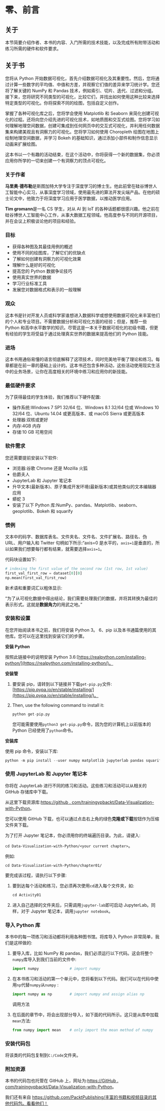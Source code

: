 # 零、前言

## 关于

本节简要介绍作者、本书的内容、入门所需的技术技能，以及完成所有附带活动和练习所需的硬件和软件要求。

## 关于书

您将从 Python 开始数据可视化，首先介绍数据可视化及其重要性。然后，您将通过计算一些数字的平均值、中值和方差，并观察它们值的差异来学习统计学。您还将了解关键的 NumPy 和 Pandas 技术，例如索引、切片、迭代、过滤和分组。接下来，您将研究不同类型的可视化，比较它们，并找出如何使用这种比较来选择特定类型的可视化。你将探索不同的绘图，包括自定义创作。

掌握了各种可视化库之后，您将学会使用 Matplotlib 和 Seaborn 来简化创建可视化的过程。还将向您介绍先进的可视化技术，如地质图和交互式绘图。您将学习如何理解地理空间数据，创建可集成到任何网页中的交互式可视化，并利用任何数据集来构建美观且有洞察力的可视化。您将学习如何使用 Choropleth 绘图在地图上绘制地理空间数据，并学习 Bokeh 的基础知识，通过添加小部件和制作信息显示动画来扩展绘图。

这本书以一个有趣的活动结束，在这个活动中，你将获得一个新的数据集，你必须应用你所学的一切来创建一个有洞察力的顶点可视化。

### 关于作者

**马里奥·德布勒**是斯图加特大学专注于深度学习的博士生。他此前曾在硅谷博世人工智能中心实习，从事深度学习领域，使用最先进的算法开发尖端产品。在他的硕士论文中，他致力于将深度学习应用于医学数据，以推动医学应用。

**Tim gromann**是一名 CS 学生，对从 AI 到 IoT 的各种话题都很感兴趣。他之前在硅谷博世人工智能中心工作，从事大数据工程领域。他高度参与不同的开源项目，并在会议上积极谈论他的项目和经验。

### 目标

*   获得各种图及其最佳用例的概述
*   使用不同的绘图库，了解它们的优缺点
*   了解如何创建有洞察力的可视化效果
*   理解什么是好的可视化
*   提高您的 Python 数据争论技巧
*   使用真实世界的数据
*   学习行业标准工具
*   发展您对数据格式和表示的一般理解

### 观众

这本书是针对开发人员或科学家谁想进入数据科学或想使用数据可视化来丰富他们的个人和专业项目。不需要数据分析和可视化方面的经验；但是，推荐一些 Python 和高中水平数学的知识。尽管这是一本关于数据可视化的初级书籍，但更有经验的学生将受益于通过处理真实世界的数据来提高他们的 Python 技能。

### 进场

这本书用通俗易懂的语言彻底解释了这项技术，同时完美地平衡了理论和练习。每章都是在前一章的基础上设计的。这本书还包含多种活动，这些活动使用现实生活中的业务场景，让你在高度相关的环境中练习和应用你的新技能。

### 最低硬件要求

为了获得最佳的学生体验，我们推荐以下硬件配置:

*   操作系统:Windows 7 SP1 32/64 位、Windows 8.1 32/64 位或 Windows 10 32/64 位、Ubuntu 14.04 或更高版本、或 macOS Sierra 或更高版本
*   处理器:双核或更好
*   内存:4GB 内存
*   存储:10 GB 可用空间

### 软件需求

您还需要提前安装以下软件:

*   浏览器:谷歌 Chrome 还是 Mozilla 火狐
*   伯爵夫人
*   JupyterLab 和 Jupyter 笔记本
*   升华文本(最新版本)、原子集成开发环境(最新版本)或其他类似的文本编辑器应用
*   蟒蛇 3
*   安装了以下 Python 库:NumPy、pandas、Matplotlib、seaborn、geoplotlib、Bokeh 和 squarify

### 惯例

文本中的码字、数据库表名、文件夹名、文件名、文件扩展名、路径名、伪 URL、用户输入和 Twitter 句柄如下所示:“axis=0 是水平的，`axis=1`是垂直的，所以如果我们想要每行都有结果，就需要选择`axis=1`。

代码块设置如下:

```py
# indexing the first value of the second row (1st row, 1st value)
first_val_first_row = dataset[0][0]
np.mean(first_val_first_row)
```

新术语和重要词汇以粗体显示:

“为了从可视化数据中得出结论，我们需要处理我们的数据，并将其转换为最佳的表示形式。这就是**数据角力**的用武之地。”

### 安装和设置

在您开始阅读本书之前，我们将安装 Python 3。 6、pip 以及本书通篇使用的其他库。您可以在这里找到安装它们的步骤。

**安装 Python**

按照此链接中的说明安装 Python 3.6:[https://realpython.com/installing-python/](https://realpython.com/installing-python/)。

**安装管**

1.  要安装 pip，请转到以下链接并下载`get-pip.py`文件:[https://pip.pypa.io/en/stable/installing/](https://pip.pypa.io/en/stable/installing/)。
2.  Then, use the following command to install it:

    ```py
    python get-pip.py
    ```

    您可能需要使用`python3 get-pip.py`命令，因为您的计算机上以前版本的 Python 已经使用了`python`命令。

**安装库**

使用 pip 命令，安装以下库:

```py
python -m pip install --user numpy matplotlib jupyterlab pandas squarify bokeh geoplotlib seaborn
```

### 使用 JupyterLab 和 Jupyter 笔记本

你将在 JupyterLab 进行不同的练习和活动。这些练习和活动可以从相关的 GitHub 存储库中下载。

从这里下载资源库:[https://github . com/trainingypbackt/Data-Visualization-with-Python](https://github.com/TrainingByPackt/Data-Visualization-with-Python)。

您可以使用 GitHub 下载，也可以通过点击右上角的绿色**克隆或下载**按钮作为压缩文件夹下载。

为了打开 Jupyter 笔记本，你必须用你的终端遍历目录。为此，请键入:

`cd Data-Visualization-with-Python/<your current chapter>`。

例如:

`cd Data-Visualization-with-Python/chapter01/`

要完成该过程，请执行以下步骤:

1.  要到达每个活动和练习，您必须再次使用`cd`进入每个文件夹，如:

    ```py
    cd Activity01
    ```

2.  进入自己选择的文件夹后，只需调用`jupyter-lab`即可启动 JupyterLab。同样，对于 Jupyter 笔记本，调用`jupyter notebook`。

### 导入 Python 库

本书中的每一项练习和活动都将利用各种图书馆。将库导入 Python 非常简单，我们是这样做的:

1.  要导入库，比如 NumPy 和 pandas，我们必须运行以下代码。这会将整个`numpy`库导入到我们当前的文件中:

    ```py
    import numpy              # import numpy
    ```

2.  在本书练习和活动的第一个单元中，您将看到以下代码。我们可以在代码中使用`np`代替`numpy`从`numpy` :

    ```py
    import numpy as np        # import numpy and assign alias np
    ```

    调用方法
3.  在后面的章节中，将会出现部分导入，如下面的代码所示。这只是从库中加载`mean`方法:

    ```py
    from numpy import mean    # only import the mean method of numpy
    ```

### 安装代码包

将该类的代码包复制到`C:/Code`文件夹。

### 附加资源

本书的代码包也托管在 GitHub 上，网址为:[https://GitHub . com/trainingypbackt/Data-Visualization-with-Python](https://github.com/TrainingByPackt/Data-Visualization-with-Python)。

我们还有来自 https://github.com/PacktPublishing/丰富的书籍和视频目录的其他代码包。看看他们！